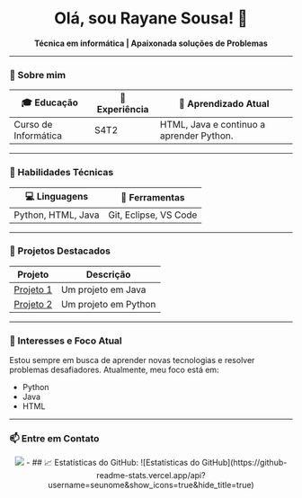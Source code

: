 <h1 align="center">Olá, sou Rayane Sousa! 👋</h1>
<p align="center">
  <b>Técnica em informática | Apaixonada soluções de Problemas</b>
</p>

---

### 📝 Sobre mim

| 🎓 Educação               | 💼 Experiência                 | 🌱 Aprendizado Atual      |
|---------------------------|--------------------------------|---------------------------|
| Curso de Informática      | S4T2 | HTML, Java e continuo a aprender Python. |

---

### 🚀 Habilidades Técnicas

| 💻 Linguagens              | 🔧 Ferramentas                  
|----------------------------|---------------------------------|
| Python, HTML, Java  | Git, Eclipse, VS Code         
---

### 📌 Projetos Destacados

| Projeto        | Descrição                                                   
|----------------|----------------------------------------------|
| [Projeto 1]() | Um projeto em Java        
| [Projeto 2]() | Um projeto em Python               

---

### 🎯 Interesses e Foco Atual

Estou sempre em busca de aprender novas tecnologias e resolver problemas desafiadores. Atualmente, meu foco está em:
- Python
- Java
- HTML

---

### 📫 Entre em Contato

<p align="center">
  <a href="mailto:Rayanesousa@aluno.ifce.edu.br"><img src="https://img.shields.io/badge/E--mail-D14836?style=for-the-badge&logo=gmail&logoColor=white"/></a>
- ## 📈 Estatísticas do GitHub:
![Estatísticas do GitHub](https://github-readme-stats.vercel.app/api?username=seunome&show_icons=true&hide_title=true)


